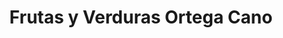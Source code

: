 ---
title: "Frutas y Verduras Ortega Cano"
url: /san-sebastian-de-los-reyes/frutas-y-verduras-ortega-cano/
shop: Gemüse & Obst
---